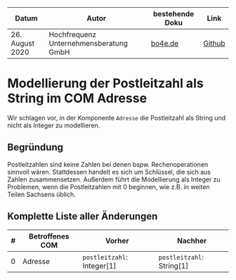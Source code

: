 |**Datum**|**Autor**|**bestehende Doku**|**Link**|
|---------|---------|-------------------|--------|
|26. August 2020|Hochfrequenz Unternehmensberatung GmbH|[bo4e.de](https://www.bo4e.de/dokumentation/komponenten/com-adresse)|[Github](https://github.com/Hochfrequenz/bo4e-modification-proposals/blob/master/markdown/adresse_postleitzahl_string_not_int.md)|

# Modellierung der Postleitzahl als String im COM Adresse
Wir schlagen vor, in der Komponente `Adresse` die Postleitzahl als String und nicht als Integer zu modellieren.

## Begründung
Postleitzahlen sind keine Zahlen bei denen bspw. Rechenoperationen sinnvoll wären. Stattdessen handelt es sich um Schlüssel, die sich aus Zahlen zusammensetzen. Außerdem führt die Modellierung als Integer zu Problemen, wenn die Postleitzahlen mit 0 beginnen, wie z.B. in weiten Teilen Sachsens üblich.


## Komplette Liste aller Änderungen
|**#**|**Betroffenes COM**|**Vorher**|**Nachher**|
|-----|-------------------------------|----------|-----------|
|0| Adresse | `postleitzahl`: Integer\[1\] | `postleitzahl`: String\[1\] |